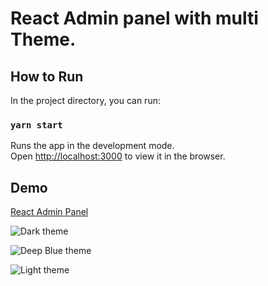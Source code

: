 # React Admin panel with multi Theme.


## How to Run

In the project directory, you can run:

### `yarn start`

Runs the app in the development mode.\
Open [http://localhost:3000](http://localhost:3000) to view it in the browser.

## Demo

[React Admin Panel](https://simple-admin-panel.vercel.app/)

![Dark theme](https://i.imgur.com/jMJ4Ua6.png)

![Deep Blue theme](https://i.imgur.com/yNIWh8M.png)

![Light theme](https://i.imgur.com/gkbSG0D.png)